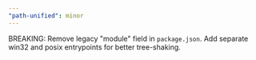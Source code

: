 ```yaml
---
"path-unified": minor
---
```


BREAKING: Remove legacy "module" field in `package.json`.
Add separate win32 and posix entrypoints for better tree-shaking.
